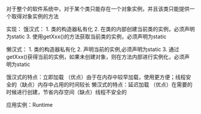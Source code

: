 对于整个的软件系统中，对于某个类只能存在一个对象实例，并且该类只能提供一个取得对象实例的方法

实现：
	饿汉式：
	1. 类的构造器私有化
	2. 在类的内部创建当前类的实例，必须声明为static
	3. 使用getXxx()的方法获取当前类的实例，必须声明为static

懒汉式：
	1. 类的构造器私有化
	2. 声明当前的实例,必须声明为static
	3. 通过getXxx()获得当前的实例，如果未创建对象，则在方法内部进行实例化，必须声明为static

饿汉式的特点：立即加载 （优点）由于在内存中较早加载，使用更方便；线程安全的（缺点）内存中占用的时间较长
懒汉式的特点：延迟加载 （优点）在需要的时候进行创建，节省内存空间（缺点）线程不安全的

应用实例：Runtime